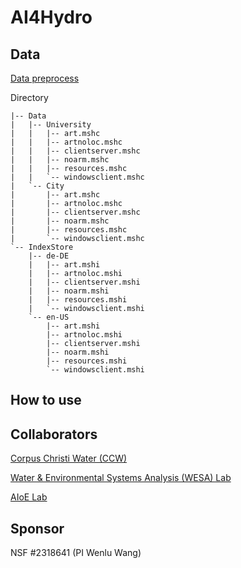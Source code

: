 # AI4Hydro

## Data
[Data preprocess](https://github.com/VV123/AI4Hydro/tree/main/docs/water_system)

Directory

```
|-- Data
|   |-- University
|   |   |-- art.mshc
|   |   |-- artnoloc.mshc
|   |   |-- clientserver.mshc
|   |   |-- noarm.mshc
|   |   |-- resources.mshc
|   |   `-- windowsclient.mshc
|   `-- City
|       |-- art.mshc
|       |-- artnoloc.mshc
|       |-- clientserver.mshc
|       |-- noarm.mshc
|       |-- resources.mshc
|       `-- windowsclient.mshc
`-- IndexStore
    |-- de-DE
    |   |-- art.mshi
    |   |-- artnoloc.mshi
    |   |-- clientserver.mshi
    |   |-- noarm.mshi
    |   |-- resources.mshi
    |   `-- windowsclient.mshi
    `-- en-US
        |-- art.mshi
        |-- artnoloc.mshi
        |-- clientserver.mshi
        |-- noarm.mshi
        |-- resources.mshi
        `-- windowsclient.mshi
```
## How to use

## Collaborators

[Corpus Christi Water (CCW)](https://www.cctexas.com/departments/water-department)

[Water & Environmental Systems Analysis (WESA) Lab](https://www.wesalab.com/)

[AIoE Lab](https://sites.google.com/view/iot-laboratory)

## Sponsor

NSF #2318641 (PI Wenlu Wang)
